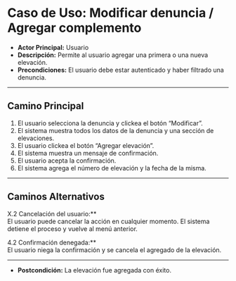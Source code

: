 # Caso de Uso: Modificar denuncia / Agregar complemento

- **Actor Principal:** Usuario  
- **Descripción:** Permite al usuario agregar una primera o una nueva elevación.  
- **Precondiciones:** El usuario debe estar autenticado y haber filtrado una denuncia.  

---

## Camino Principal

1. El usuario selecciona la denuncia y clickea el botón “Modificar”.
2. El sistema muestra todos los datos de la denuncia y una sección de elevaciones.
3. El usuario clickea el botón “Agregar elevación”.
4. El sistema muestra un mensaje de confirmación.
5. El usuario acepta la confirmación.
6. El sistema agrega el número de elevación y la fecha de la misma.

---

## Caminos Alternativos

X.2 Cancelación del usuario:**  
  El usuario puede cancelar la acción en cualquier momento. El sistema detiene el proceso y vuelve al menú anterior.

4.2 Confirmación denegada:**  
  El usuario niega la confirmación y se cancela el agregado de la elevación.

---

- **Postcondición:** La elevación fue agregada con éxito.

